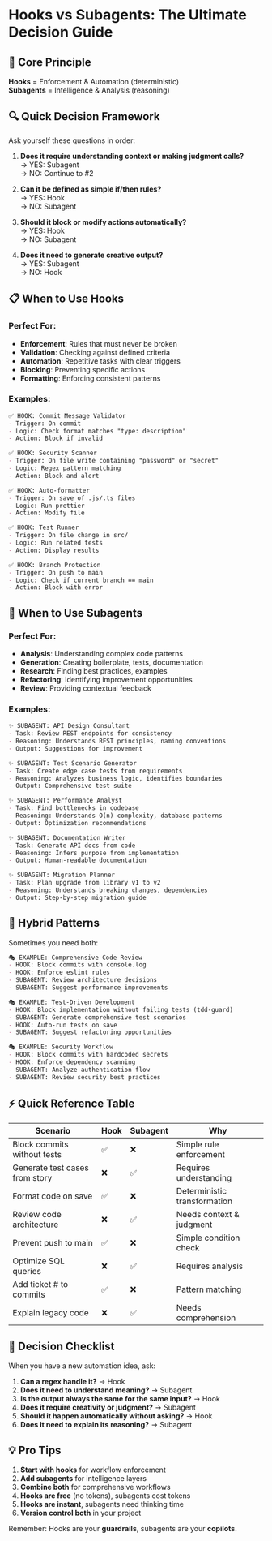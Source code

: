 # Hooks vs Subagents: The Ultimate Decision Guide

## 🎯 Core Principle
**Hooks** = Enforcement & Automation (deterministic)  
**Subagents** = Intelligence & Analysis (reasoning)

## 🔍 Quick Decision Framework

Ask yourself these questions in order:

1. **Does it require understanding context or making judgment calls?**  
   → YES: Subagent  
   → NO: Continue to #2

2. **Can it be defined as simple if/then rules?**  
   → YES: Hook  
   → NO: Subagent

3. **Should it block or modify actions automatically?**  
   → YES: Hook  
   → NO: Subagent

4. **Does it need to generate creative output?**  
   → YES: Subagent  
   → NO: Hook

## 📋 When to Use Hooks

### Perfect For:
- **Enforcement**: Rules that must never be broken
- **Validation**: Checking against defined criteria  
- **Automation**: Repetitive tasks with clear triggers
- **Blocking**: Preventing specific actions
- **Formatting**: Enforcing consistent patterns

### Examples:

```markdown
✅ HOOK: Commit Message Validator
- Trigger: On commit
- Logic: Check format matches "type: description"
- Action: Block if invalid

✅ HOOK: Security Scanner
- Trigger: On file write containing "password" or "secret"
- Logic: Regex pattern matching
- Action: Block and alert

✅ HOOK: Auto-formatter
- Trigger: On save of .js/.ts files
- Logic: Run prettier
- Action: Modify file

✅ HOOK: Test Runner
- Trigger: On file change in src/
- Logic: Run related tests
- Action: Display results

✅ HOOK: Branch Protection
- Trigger: On push to main
- Logic: Check if current branch == main
- Action: Block with error
```

## 🤖 When to Use Subagents

### Perfect For:
- **Analysis**: Understanding complex code patterns
- **Generation**: Creating boilerplate, tests, documentation
- **Research**: Finding best practices, examples
- **Refactoring**: Identifying improvement opportunities
- **Review**: Providing contextual feedback

### Examples:

```markdown
✨ SUBAGENT: API Design Consultant
- Task: Review REST endpoints for consistency
- Reasoning: Understands REST principles, naming conventions
- Output: Suggestions for improvement

✨ SUBAGENT: Test Scenario Generator  
- Task: Create edge case tests from requirements
- Reasoning: Analyzes business logic, identifies boundaries
- Output: Comprehensive test suite

✨ SUBAGENT: Performance Analyst
- Task: Find bottlenecks in codebase
- Reasoning: Understands O(n) complexity, database patterns
- Output: Optimization recommendations

✨ SUBAGENT: Documentation Writer
- Task: Generate API docs from code
- Reasoning: Infers purpose from implementation
- Output: Human-readable documentation

✨ SUBAGENT: Migration Planner
- Task: Plan upgrade from library v1 to v2
- Reasoning: Understands breaking changes, dependencies
- Output: Step-by-step migration guide
```

## 🔄 Hybrid Patterns

Sometimes you need both:

```markdown
🎭 EXAMPLE: Comprehensive Code Review
- HOOK: Block commits with console.log
- HOOK: Enforce eslint rules
- SUBAGENT: Review architecture decisions
- SUBAGENT: Suggest performance improvements

🎭 EXAMPLE: Test-Driven Development
- HOOK: Block implementation without failing tests (tdd-guard)
- SUBAGENT: Generate comprehensive test scenarios
- HOOK: Auto-run tests on save
- SUBAGENT: Suggest refactoring opportunities

🎭 EXAMPLE: Security Workflow
- HOOK: Block commits with hardcoded secrets
- HOOK: Enforce dependency scanning
- SUBAGENT: Analyze authentication flow
- SUBAGENT: Review security best practices
```

## ⚡ Quick Reference Table

| Scenario | Hook | Subagent | Why |
|----------|------|----------|-----|
| Block commits without tests | ✅ | ❌ | Simple rule enforcement |
| Generate test cases from story | ❌ | ✅ | Requires understanding |
| Format code on save | ✅ | ❌ | Deterministic transformation |
| Review code architecture | ❌ | ✅ | Needs context & judgment |
| Prevent push to main | ✅ | ❌ | Simple condition check |
| Optimize SQL queries | ❌ | ✅ | Requires analysis |
| Add ticket # to commits | ✅ | ❌ | Pattern matching |
| Explain legacy code | ❌ | ✅ | Needs comprehension |

## 🎯 Decision Checklist

When you have a new automation idea, ask:

1. **Can a regex handle it?** → Hook
2. **Does it need to understand meaning?** → Subagent
3. **Is the output always the same for the same input?** → Hook
4. **Does it require creativity or judgment?** → Subagent
5. **Should it happen automatically without asking?** → Hook
6. **Does it need to explain its reasoning?** → Subagent

## 💡 Pro Tips

1. **Start with hooks** for workflow enforcement
2. **Add subagents** for intelligence layers
3. **Combine both** for comprehensive workflows
4. **Hooks are free** (no tokens), subagents cost tokens
5. **Hooks are instant**, subagents need thinking time
6. **Version control both** in your project

Remember: Hooks are your **guardrails**, subagents are your **copilots**.